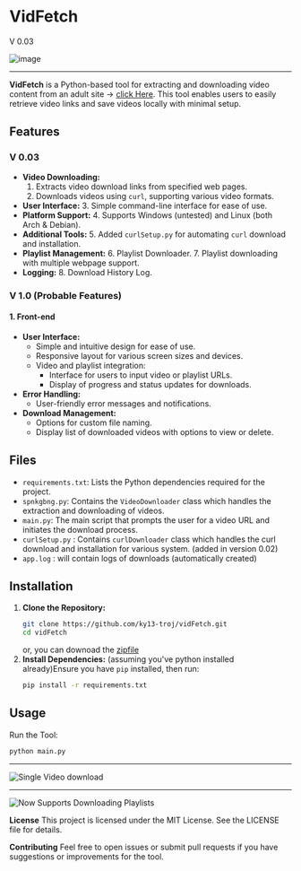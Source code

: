 # VidFetch
V 0.03

![image](https://github.com/user-attachments/assets/f948b72d-da6c-494e-b0a3-522d6cc36de8)


___
**VidFetch** is a Python-based tool for extracting and downloading video content from an adult site -> [click Here](https://spankbang.com). This tool enables users to easily retrieve video links and save videos locally with minimal setup.

## Features

### V 0.03
- **Video Downloading:**
  1. Extracts video download links from specified web pages.
  2. Downloads videos using `curl`, supporting various video formats.
- **User Interface:**
  3. Simple command-line interface for ease of use.
- **Platform Support:**
  4. Supports Windows (untested) and Linux (both Arch & Debian).
- **Additional Tools:**
  5. Added `curlSetup.py` for automating `curl` download and installation.
- **Playlist Management:**
  6. Playlist Downloader.
  7. Playlist downloading with multiple webpage support.
- **Logging:**
  8. Download History Log.

### V 1.0 (Probable Features)

#### 1. Front-end
- **User Interface:**
  - Simple and intuitive design for ease of use.
  - Responsive layout for various screen sizes and devices.
  - Video and playlist integration:
    - Interface for users to input video or playlist URLs.
    - Display of progress and status updates for downloads.
- **Error Handling:**
  - User-friendly error messages and notifications.
- **Download Management:**
  - Options for custom file naming.
  - Display list of downloaded videos with options to view or delete.


## Files

- `requirements.txt`: Lists the Python dependencies required for the project.
- `spnkgbng.py`: Contains the `VideoDownloader` class which handles the extraction and downloading of videos.
- `main.py`: The main script that prompts the user for a video URL and initiates the download process.
- `curlSetup.py` : Contains `curlDownloader` class which handles the curl download and installation for various system. (added in version 0.02)
- `app.log` : will contain logs of downloads (automatically created)

## Installation

1. **Clone the Repository:**
   ```bash
   git clone https://github.com/ky13-troj/vidFetch.git
   cd vidFetch
   ```
   or, you can downoad the [zipfile](https://github.com/ky13-troj/vidFetch/archive/refs/heads/main.zip)
2. **Install Dependencies:**
(assuming you've python installed already)Ensure you have `pip` installed, then run:
   ```bash
   pip install -r requirements.txt
   ```
## Usage
Run the Tool:
   ```bash
   python main.py
   ```
___

![Single Video download](https://github.com/user-attachments/assets/4a307e8a-8401-4ee6-bab8-415800759465)


___


![Now Supports Downloading Playlists](https://github.com/user-attachments/assets/8184ce6e-faae-44e0-90a1-b467d78417fe)

**License**
This project is licensed under the MIT License. See the LICENSE file for details.

**Contributing**
Feel free to open issues or submit pull requests if you have suggestions or improvements for the tool.
